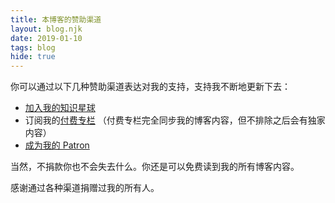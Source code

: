 ```yaml
---
title: 本博客的赞助渠道
layout: blog.njk
date: 2019-01-10
tags: blog
hide: true
---
```


你可以通过以下几种赞助渠道表达对我的支持，支持我不断地更新下去：

- [加入我的知识星球](/blog/my-zsxq)
- 订阅我的[付费专栏](https://xiaozhuanlan.com/djyde) （付费专栏完全同步我的博客内容，但不排除之后会有独家内容）
- [成为我的 Patron](https://patreon.com/djyde)

当然，不捐款你也不会失去什么。你还是可以免费读到我的所有博客内容。

感谢通过各种渠道捐赠过我的所有人。
